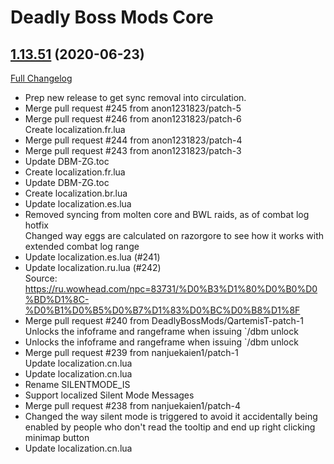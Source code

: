 # Deadly Boss Mods Core

## [1.13.51](https://github.com/DeadlyBossMods/DBM-Classic/tree/1.13.51) (2020-06-23)
[Full Changelog](https://github.com/DeadlyBossMods/DBM-Classic/compare/1.13.50...1.13.51)

- Prep new release to get sync removal into circulation.  
- Merge pull request #245 from anon1231823/patch-5  
- Merge pull request #246 from anon1231823/patch-6  
    Create localization.fr.lua  
- Merge pull request #244 from anon1231823/patch-4  
- Merge pull request #243 from anon1231823/patch-3  
- Update DBM-ZG.toc  
- Create localization.fr.lua  
- Update DBM-ZG.toc  
- Create localization.br.lua  
- Update localization.es.lua  
- Removed syncing from molten core and BWL raids, as of combat log hotfix  
    Changed way eggs are calculated on razorgore to see how it works with extended combat log range  
- Update localization.es.lua (#241)  
- Update localization.ru.lua (#242)  
    Source: https://ru.wowhead.com/npc=83731/%D0%B3%D1%80%D0%B0%D0%BD%D1%8C-%D0%B1%D0%B5%D0%B7%D1%83%D0%BC%D0%B8%D1%8F  
- Merge pull request #240 from DeadlyBossMods/QartemisT-patch-1  
    Unlocks the infoframe and rangeframe when issuing `/dbm unlock  
- Unlocks the infoframe and rangeframe when issuing `/dbm unlock  
- Merge pull request #239 from nanjuekaien1/patch-1  
    Update localization.cn.lua  
- Update localization.cn.lua  
- Rename SILENTMODE\_IS  
- Support localized Silent Mode Messages  
- Merge pull request #238 from nanjuekaien1/patch-4  
- Changed the way silent mode is triggered to avoid it accidentally being enabled by people who don't read the tooltip and end up right clicking minimap button  
- Update localization.cn.lua  